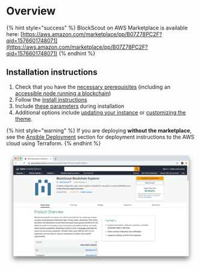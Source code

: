 # Overview

{% hint style="success" %}
BlockScout on AWS Marketplace is available here: [https://aws.amazon.com/marketplace/pp/B07Z78PC2F?qid=1576601748071](https://aws.amazon.com/marketplace/pp/B07Z78PC2F?qid=1576601748071)
{% endhint %}

## Installation instructions

1. Check that you have the [necessary prerequisites](aws-marketplace-installation.md) \(including an [accessible node running a blockchain](aws-ec2-archive-node-setup.md)\)
2. Follow the [install instructions](install-from-aws-marketplace.md)
3. Include [these parameters](aws-marketplace-installation.md#installation-parameters) during installation
4. Additional options include [updating your instance](updating-and-redeploying-in-aws.md) or [customizing the theme](customizing-css.md).

{% hint style="warning" %}
If you are deploying **without the marketplace**, see the [Ansible Deployment](../ansible-deployment/) section for deployment instructions to the AWS cloud using Terraform.
{% endhint %}

![BlockScout BlockChain Explorer on AWS](../../.gitbook/assets/blockscout_on_aws.png)



